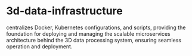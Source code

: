 # 3d-data-infrastructure
centralizes Docker, Kubernetes configurations, and scripts, providing the foundation for deploying and managing the scalable microservices architecture behind the 3D data processing system, ensuring seamless operation and deployment.
